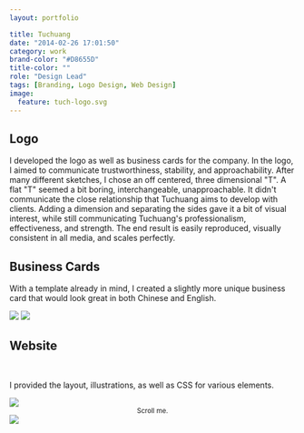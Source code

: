```yaml
---
layout: portfolio

title: Tuchuang
date: "2014-02-26 17:01:50"
category: work
brand-color: "#D8655D"
title-color: ""
role: "Design Lead"
tags: [Branding, Logo Design, Web Design]
image:
  feature: tuch-logo.svg
---
```


## Logo

I developed the logo as well as business cards for the company. In the logo, I aimed to communicate trustworthiness, stability, and approachability. After many different sketches, I chose an off centered, three dimensional "T". A flat "T" seemed a bit boring, interchangeable, unapproachable. It didn't communicate the close relationship that Tuchuang aims to develop with clients. Adding a dimension and separating the sides gave it a bit of visual interest, while still communicating Tuchuang's professionalism, effectiveness, and strength. The end result is easily reproduced, visually consistent in all media, and scales perfectly. 

## Business Cards

With a template already in mind, I created a slightly more unique business card that would look great in both Chinese and English.

<img src="http://coletownsend.com/content/tuchuang/front.png">
<img src="http://coletownsend.com/content/tuchuang/back.png">
<br>

## Website
<br>

I provided the layout, illustrations, as well as CSS for various elements. 

<img src="http://coletownsend.com/content/tuchuang/tuch-illust@2x.png">

<div class="scroll-me" style="width: 100%; text-align:center;"><small>Scroll me.</small></div>
<div id="land-wrap" data="Scroll me.">
	<img class="land-img" src="http://coletownsend.com/content/tuchuang/small-land.jpg">
</div>
